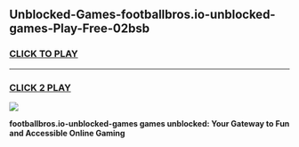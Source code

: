 
## Unblocked-Games-footballbros.io-unblocked-games-Play-Free-02bsb
<h3>
<a href="https://premium76.site?title=footballbros.io-unblocked-games&ref=18A">CLICK TO PLAY</a></h3>
<hr>

<h3>
<a href="https://premium76.site?title=footballbros.io-unblocked-games&ref=18A">CLICK 2 PLAY</a>
  
</h3>

<a href="https://premium76.site?title=footballbros.io-unblocked-games&ref=18A"><img src="https://clearcache.store/games.png"></a>


**footballbros.io-unblocked-games games unblocked: Your Gateway to Fun and Accessible Online Gaming**
